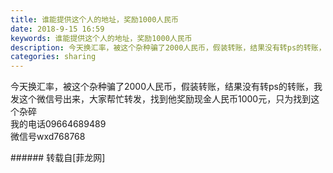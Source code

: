 ```yaml
---
title: 谁能提供这个人的地址，奖励1000人民币
date: 2018-9-15 16:59
keywords: 谁能提供这个人的地址，奖励1000人民币
description: 今天换汇率，被这个杂种骗了2000人民币，假装转账，结果没有转ps的转账，我发这个微信号出来，大家帮忙转发，找到他奖励现金人民币1000元，只为找到这个杂碎我的电话09664689489微信号wxd768768
categories: sharing
---
```

<td class="t_f" id="postmessage_1799326">

今天换汇率，被这个杂种骗了2000人民币，假装转账，结果没有转ps的转账，我发这个微信号出来，大家帮忙转发，找到他奖励现金人民币1000元，只为找到这个杂碎<br/>
<img alt="" border="0" class="zoom" data-cf-modified-ee219395e48b5557c11be6f6-="" file="http://www.flw.ph/data/appbyme/upload/image/201809/15/1qXQGlhVJ1wl.jpg" id="aimg_cQJsE" lazyloadthumb="1" onclick="" onmouseover="" src="http://www.flw.ph/data/appbyme/upload/image/201809/15/1qXQGlhVJ1wl.jpg"/><br/>
我的电话09664689489<br/>
微信号wxd768768<br/>
</td>
###### 转载自[菲龙网]
